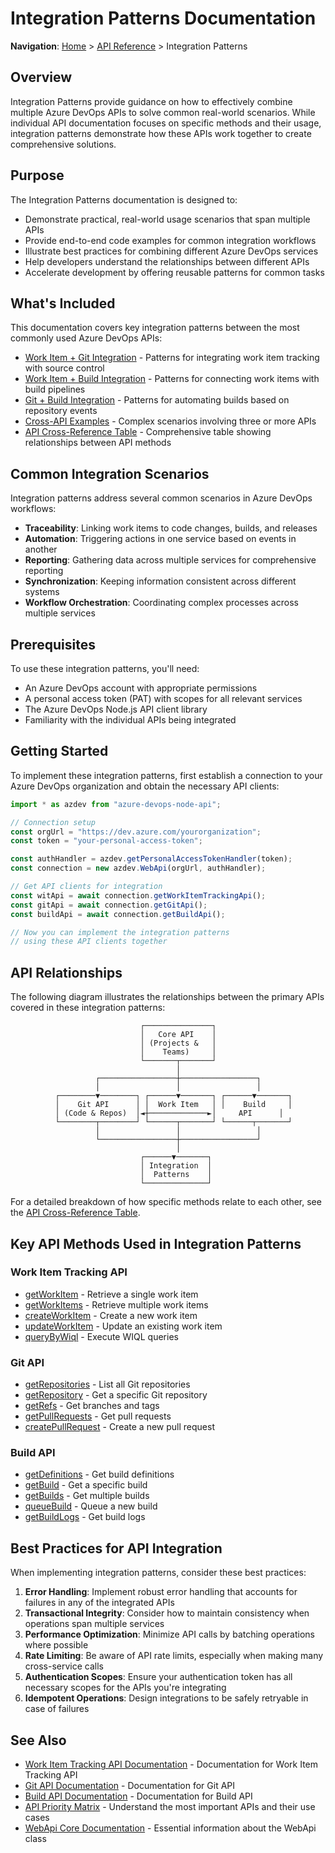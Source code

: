 # Integration Patterns Documentation

**Navigation**: [Home](../../index.md) > [API Reference](../index.md) > Integration Patterns

## Overview

Integration Patterns provide guidance on how to effectively combine multiple Azure DevOps APIs to solve common real-world scenarios. While individual API documentation focuses on specific methods and their usage, integration patterns demonstrate how these APIs work together to create comprehensive solutions.

## Purpose

The Integration Patterns documentation is designed to:

- Demonstrate practical, real-world usage scenarios that span multiple APIs
- Provide end-to-end code examples for common integration workflows
- Illustrate best practices for combining different Azure DevOps services
- Help developers understand the relationships between different APIs
- Accelerate development by offering reusable patterns for common tasks

## What's Included

This documentation covers key integration patterns between the most commonly used Azure DevOps APIs:

- [Work Item + Git Integration](./work-item-git-integration.md) - Patterns for integrating work item tracking with source control
- [Work Item + Build Integration](./work-item-build-integration.md) - Patterns for connecting work items with build pipelines
- [Git + Build Integration](./git-build-integration.md) - Patterns for automating builds based on repository events
- [Cross-API Examples](./cross-api-examples.md) - Complex scenarios involving three or more APIs
- [API Cross-Reference Table](./api-cross-reference-table.md) - Comprehensive table showing relationships between API methods

## Common Integration Scenarios

Integration patterns address several common scenarios in Azure DevOps workflows:

- **Traceability**: Linking work items to code changes, builds, and releases
- **Automation**: Triggering actions in one service based on events in another
- **Reporting**: Gathering data across multiple services for comprehensive reporting
- **Synchronization**: Keeping information consistent across different systems
- **Workflow Orchestration**: Coordinating complex processes across multiple services

## Prerequisites

To use these integration patterns, you'll need:

- An Azure DevOps account with appropriate permissions
- A personal access token (PAT) with scopes for all relevant services
- The Azure DevOps Node.js API client library
- Familiarity with the individual APIs being integrated

## Getting Started

To implement these integration patterns, first establish a connection to your Azure DevOps organization and obtain the necessary API clients:

```typescript
import * as azdev from "azure-devops-node-api";

// Connection setup
const orgUrl = "https://dev.azure.com/yourorganization";
const token = "your-personal-access-token";

const authHandler = azdev.getPersonalAccessTokenHandler(token);
const connection = new azdev.WebApi(orgUrl, authHandler);

// Get API clients for integration
const witApi = await connection.getWorkItemTrackingApi();
const gitApi = await connection.getGitApi();
const buildApi = await connection.getBuildApi();

// Now you can implement the integration patterns
// using these API clients together
```

## API Relationships

The following diagram illustrates the relationships between the primary APIs covered in these integration patterns:

```
                             ┌───────────────┐
                             │   Core API    │
                             │ (Projects &   │
                             │    Teams)     │
                             └───────┬───────┘
                                     │
                   ┌─────────────────┼─────────────────┐
                   │                 │                 │
          ┌────────▼────────┐ ┌──────▼───────┐ ┌──────▼───────┐
          │    Git API      │ │  Work Item   │ │    Build     │
          │ (Code & Repos)  │◄┼─────────────►│     API      │
          └────────┬────────┘ └──────┬───────┘ └──────┬───────┘
                   │                 │                 │
                   └─────────────────┼─────────────────┘
                                     │
                             ┌──────▼───────┐
                             │ Integration  │
                             │  Patterns    │
                             └──────────────┘
```

For a detailed breakdown of how specific methods relate to each other, see the [API Cross-Reference Table](./api-cross-reference-table.md).

## Key API Methods Used in Integration Patterns

### Work Item Tracking API

- [getWorkItem](../work-item-tracking/methods/get-work-item.md) - Retrieve a single work item
- [getWorkItems](../work-item-tracking/methods/get-work-items.md) - Retrieve multiple work items
- [createWorkItem](../work-item-tracking/methods/create-work-item.md) - Create a new work item
- [updateWorkItem](../work-item-tracking/methods/update-work-item.md) - Update an existing work item
- [queryByWiql](../work-item-tracking/methods/query-work-items.md) - Execute WIQL queries

### Git API

- [getRepositories](../git-api/top-5-methods.md#getrepositories) - List all Git repositories
- [getRepository](../git-api/top-5-methods.md#getrepository) - Get a specific Git repository
- [getRefs](../git-api/top-5-methods.md#getrefs) - Get branches and tags
- [getPullRequests](../git-api/top-5-methods.md#getpullrequests) - Get pull requests
- [createPullRequest](../git-api/top-5-methods.md#createpullrequest) - Create a new pull request

### Build API

- [getDefinitions](../build-api/top-5-methods.md#getdefinitions) - Get build definitions
- [getBuild](../build-api/top-5-methods.md#getbuild) - Get a specific build
- [getBuilds](../build-api/top-5-methods.md#getbuilds) - Get multiple builds
- [queueBuild](../build-api/top-5-methods.md#queuebuild) - Queue a new build
- [getBuildLogs](../build-api/top-5-methods.md#getbuildlogs) - Get build logs

## Best Practices for API Integration

When implementing integration patterns, consider these best practices:

1. **Error Handling**: Implement robust error handling that accounts for failures in any of the integrated APIs
2. **Transactional Integrity**: Consider how to maintain consistency when operations span multiple services
3. **Performance Optimization**: Minimize API calls by batching operations where possible
4. **Rate Limiting**: Be aware of API rate limits, especially when making many cross-service calls
5. **Authentication Scopes**: Ensure your authentication token has all necessary scopes for the APIs you're integrating
6. **Idempotent Operations**: Design integrations to be safely retryable in case of failures

## See Also

- [Work Item Tracking API Documentation](../work-item-tracking/README.md) - Documentation for Work Item Tracking API
- [Git API Documentation](../git-api/README.md) - Documentation for Git API
- [Build API Documentation](../build-api/README.md) - Documentation for Build API
- [API Priority Matrix](../priority-matrix/README.md) - Understand the most important APIs and their use cases
- [WebApi Core Documentation](../webapi-core/README.md) - Essential information about the WebApi class 
